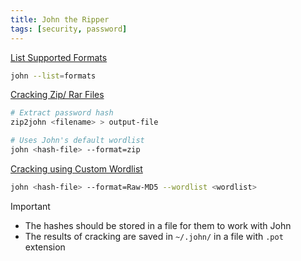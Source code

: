 ```yaml
---
title: John the Ripper
tags: [security, password]
---
```


<u>List Supported Formats</u>

````bash
john --list=formats
````

<u>Cracking Zip/ Rar Files</u>

````bash
# Extract password hash
zip2john <filename> > output-file

# Uses John's default wordlist
john <hash-file> --format=zip
````

<u>Cracking using Custom Wordlist</u>

````bash
john <hash-file> --format=Raw-MD5 --wordlist <wordlist>
````

 > [!IMPORTANT]
 > * The hashes should be stored in a file for them to work with John
 > * The results of cracking are saved in `~/.john/` in a file with `.pot` extension